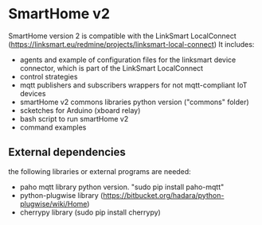 # SmartHome v2

SmartHome version 2 is compatible with the LinkSmart LocalConnect (https://linksmart.eu/redmine/projects/linksmart-local-connect)
It includes:
- agents and example of configuration files for the linksmart device connector, which is part of the LinkSmart LocalConnect 
- control strategies
- mqtt publishers and subscribers wrappers for not mqtt-compliant IoT devices
- smartHome v2 commons libraries python version ("commons" folder)
- scketches for Arduino (xboard relay)
- bash script to run smartHome v2
- command examples

## External dependencies
the following libraries or external programs are needed:

- paho mqtt library python version. "sudo pip install paho-mqtt" 
- python-plugwise library (https://bitbucket.org/hadara/python-plugwise/wiki/Home)
- cherrypy library (sudo pip install cherrypy)
